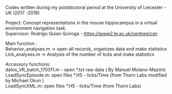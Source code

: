Codes written during my postdoctoral period at the University of Leicester - UK (2017 -2018) <br />

Project: Concept representations in the mouse hippocampus in a virtual environment navigation task. <br />
Supervisor: Rodrigo Quian Quiroga - https://www2.le.ac.uk/centres/csn

Main function : <br />
Behavior_analyses.m -> open all records, organizes data and make statistics <br />
Lick_analyses.m -> Analysis of the number of licks and make statistics <br />


Accessory functions: <br />
datos_VR_batch_170311.m - open *.txt raw data ( By Manuel Molano-Mazón) <br />
LoadSyncEpisode.m: open files *.H5 - licks/Time (from Thorn Labs modified by Michael Okun ) <br />
LoadSyncXML.m: open files *.H5 - licks/Time (from Thorn Labs) 
